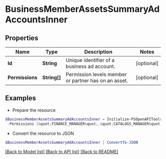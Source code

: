 # BusinessMemberAssetsSummaryAdAccountsInner
## Properties

Name | Type | Description | Notes
------------ | ------------- | ------------- | -------------
**Id** | **String** | Unique identifier of a business ad account. | [optional] 
**Permissions** | **String[]** | Permission levels member or partner has on an asset. | [optional] 

## Examples

- Prepare the resource
```powershell
$BusinessMemberAssetsSummaryAdAccountsInner = Initialize-PSOpenAPIToolsBusinessMemberAssetsSummaryAdAccountsInner  -Id 549755885175 `
 -Permissions [&quot;FINANCE_MANAGER&quot;,&quot;CATALOGS_MANAGER&quot;,&quot;AUDIENCE_MANAGER&quot;]
```

- Convert the resource to JSON
```powershell
$BusinessMemberAssetsSummaryAdAccountsInner | ConvertTo-JSON
```

[[Back to Model list]](../README.md#documentation-for-models) [[Back to API list]](../README.md#documentation-for-api-endpoints) [[Back to README]](../README.md)

